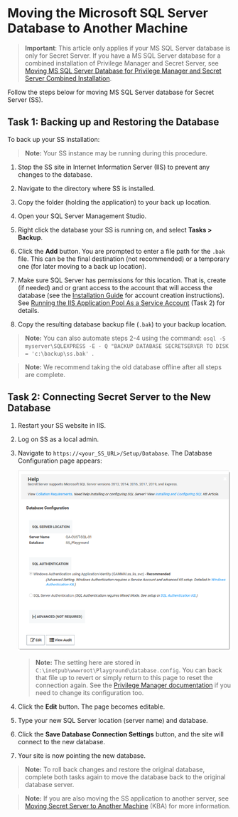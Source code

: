 [title]: # (Moving the Microsoft SQL Server Database to Another Machine)
[tags]: # (Setup,Install,sql server)
[priority]: # (1000)
[redirect]: # (MigrateSecretServerDB)



# Moving the Microsoft SQL Server Database to Another Machine

> **Important**: This article only applies if your MS SQL Server database is only for Secret Server. If you have a MS SQL Server database  for a combined installation of Privilege Manager and Secret Server, see [Moving MS SQL Server Database for Privilege Manager and Secret Server Combined Installation](https://thycotic.force.com/support/s/article/Moving-MS-SQL-Server-Database-for-Privilege-Manager-and-Secret-Server-Combined-Installation).

  Follow the steps below for moving MS SQL Server database for Secret Server (SS).

## Task 1: Backing up and Restoring the Database

To back up your SS installation:

> **Note:** Your SS instance may be running during this procedure.

1. Stop the SS site in Internet Information Server (IIS) to prevent any changes to the database.

1. Navigate to the directory where SS is installed.

1. Copy the  folder (holding the application) to your back up location.

1. Open your SQL Server Management Studio.

1. Right click the database your SS is running on, and select **Tasks \> Backup**.

1. Click the **Add** button. You are prompted to enter a file path for the `.bak` file. This can be the final destination (not recommended) or a temporary one (for later moving to a back up location).


1. Make sure SQL Server has permissions for this location. That is, create (if needed) and or grant access to the account that will access the database (see the [Installation Guide](../index.md) for account creation instructions). See [Running the IIS Application Pool As a Service Account](../running-ss-iis-app-pool-service-account/index.md) (Task 2) for details.

1. Copy the resulting database backup file (`.bak`) to your backup location.

> **Note:** You can also automate steps 2-4 using the command: `osql -S myserver\SQLEXPRESS -E - Q "BACKUP DATABASE SECRETSERVER TO DISK = 'c:\backup\ss.bak' `.

> **Note:** We recommend taking the old database offline after all steps are complete.

##  Task 2: Connecting Secret Server to the New Database

1. Restart your SS website in IIS.

1. Log on SS as a local admin.

1. Navigate to `https://<your_SS_URL>/Setup/Database`. The Database Configuration page appears:

   ![image-20200810114614427](images/image-20200810114614427.png)

   > **Note:** The setting here are stored in `C:\inetpub\wwwroot\Playground\database.config`. You can back that file up to revert or simply return to this page to reset the connection again. See the [Privilege Manager documentation](https://docs.thycotic.com/privman/) if you need to change its configuration too.

1. Click the **Edit** button. The page becomes editable.

1. Type your new SQL Server location (server name) and database.

1. Click the **Save Database Connection Settings** button, and the site will connect to the new database.

1. Your site is now pointing the new database.

> **Note:** To roll back changes and restore the original database, complete both tasks again to move the database back to the original database server.

> **Note:** If you are also moving  the SS application to another server, see [Moving Secret Server to Another Machine](https://thycotic.force.com/support/s/article/ka037000000DpDfAAK/Moving-Secret-Server-to-another-machine) (KBA) for more information.